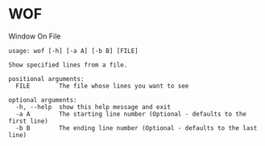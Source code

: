 WOF
===

Window On File

    usage: wof [-h] [-a A] [-b B] [FILE]

    Show specified lines from a file.

    positional arguments:
      FILE        The file whose lines you want to see

    optional arguments:
      -h, --help  show this help message and exit
      -a A        The starting line number (Optional - defaults to the first line)
      -b B        The ending line number (Optional - defaults to the last line)

